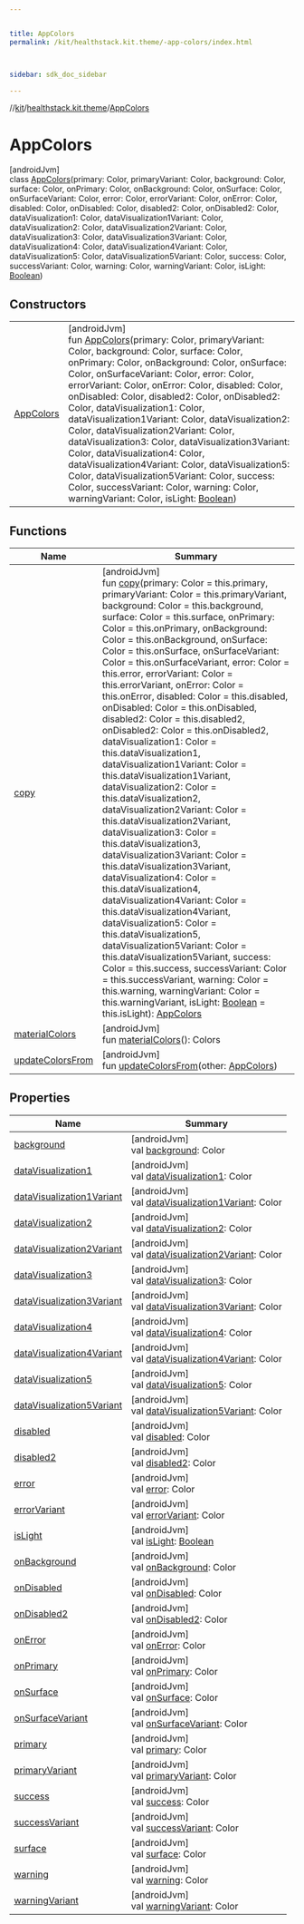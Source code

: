 ```yaml
---


title: AppColors
permalink: /kit/healthstack.kit.theme/-app-colors/index.html



sidebar: sdk_doc_sidebar

---
```



//[kit](/kit.html)/[healthstack.kit.theme](../index.html)/[AppColors](index.html)



# AppColors



[androidJvm]\
class [AppColors](index.html)(primary: Color, primaryVariant: Color, background: Color, surface: Color, onPrimary: Color, onBackground: Color, onSurface: Color, onSurfaceVariant: Color, error: Color, errorVariant: Color, onError: Color, disabled: Color, onDisabled: Color, disabled2: Color, onDisabled2: Color, dataVisualization1: Color, dataVisualization1Variant: Color, dataVisualization2: Color, dataVisualization2Variant: Color, dataVisualization3: Color, dataVisualization3Variant: Color, dataVisualization4: Color, dataVisualization4Variant: Color, dataVisualization5: Color, dataVisualization5Variant: Color, success: Color, successVariant: Color, warning: Color, warningVariant: Color, isLight: [Boolean](https://kotlinlang.org/api/latest/jvm/stdlib/kotlin/-boolean/index.html))



## Constructors


| | |
|---|---|
| [AppColors](-app-colors.html) | [androidJvm]<br>fun [AppColors](-app-colors.html)(primary: Color, primaryVariant: Color, background: Color, surface: Color, onPrimary: Color, onBackground: Color, onSurface: Color, onSurfaceVariant: Color, error: Color, errorVariant: Color, onError: Color, disabled: Color, onDisabled: Color, disabled2: Color, onDisabled2: Color, dataVisualization1: Color, dataVisualization1Variant: Color, dataVisualization2: Color, dataVisualization2Variant: Color, dataVisualization3: Color, dataVisualization3Variant: Color, dataVisualization4: Color, dataVisualization4Variant: Color, dataVisualization5: Color, dataVisualization5Variant: Color, success: Color, successVariant: Color, warning: Color, warningVariant: Color, isLight: [Boolean](https://kotlinlang.org/api/latest/jvm/stdlib/kotlin/-boolean/index.html)) |


## Functions


| Name | Summary |
|---|---|
| [copy](copy.html) | [androidJvm]<br>fun [copy](copy.html)(primary: Color = this.primary, primaryVariant: Color = this.primaryVariant, background: Color = this.background, surface: Color = this.surface, onPrimary: Color = this.onPrimary, onBackground: Color = this.onBackground, onSurface: Color = this.onSurface, onSurfaceVariant: Color = this.onSurfaceVariant, error: Color = this.error, errorVariant: Color = this.errorVariant, onError: Color = this.onError, disabled: Color = this.disabled, onDisabled: Color = this.onDisabled, disabled2: Color = this.disabled2, onDisabled2: Color = this.onDisabled2, dataVisualization1: Color = this.dataVisualization1, dataVisualization1Variant: Color = this.dataVisualization1Variant, dataVisualization2: Color = this.dataVisualization2, dataVisualization2Variant: Color = this.dataVisualization2Variant, dataVisualization3: Color = this.dataVisualization3, dataVisualization3Variant: Color = this.dataVisualization3Variant, dataVisualization4: Color = this.dataVisualization4, dataVisualization4Variant: Color = this.dataVisualization4Variant, dataVisualization5: Color = this.dataVisualization5, dataVisualization5Variant: Color = this.dataVisualization5Variant, success: Color = this.success, successVariant: Color = this.successVariant, warning: Color = this.warning, warningVariant: Color = this.warningVariant, isLight: [Boolean](https://kotlinlang.org/api/latest/jvm/stdlib/kotlin/-boolean/index.html) = this.isLight): [AppColors](index.html) |
| [materialColors](material-colors.html) | [androidJvm]<br>fun [materialColors](material-colors.html)(): Colors |
| [updateColorsFrom](update-colors-from.html) | [androidJvm]<br>fun [updateColorsFrom](update-colors-from.html)(other: [AppColors](index.html)) |


## Properties


| Name | Summary |
|---|---|
| [background](background.html) | [androidJvm]<br>val [background](background.html): Color |
| [dataVisualization1](data-visualization1.html) | [androidJvm]<br>val [dataVisualization1](data-visualization1.html): Color |
| [dataVisualization1Variant](data-visualization1-variant.html) | [androidJvm]<br>val [dataVisualization1Variant](data-visualization1-variant.html): Color |
| [dataVisualization2](data-visualization2.html) | [androidJvm]<br>val [dataVisualization2](data-visualization2.html): Color |
| [dataVisualization2Variant](data-visualization2-variant.html) | [androidJvm]<br>val [dataVisualization2Variant](data-visualization2-variant.html): Color |
| [dataVisualization3](data-visualization3.html) | [androidJvm]<br>val [dataVisualization3](data-visualization3.html): Color |
| [dataVisualization3Variant](data-visualization3-variant.html) | [androidJvm]<br>val [dataVisualization3Variant](data-visualization3-variant.html): Color |
| [dataVisualization4](data-visualization4.html) | [androidJvm]<br>val [dataVisualization4](data-visualization4.html): Color |
| [dataVisualization4Variant](data-visualization4-variant.html) | [androidJvm]<br>val [dataVisualization4Variant](data-visualization4-variant.html): Color |
| [dataVisualization5](data-visualization5.html) | [androidJvm]<br>val [dataVisualization5](data-visualization5.html): Color |
| [dataVisualization5Variant](data-visualization5-variant.html) | [androidJvm]<br>val [dataVisualization5Variant](data-visualization5-variant.html): Color |
| [disabled](disabled.html) | [androidJvm]<br>val [disabled](disabled.html): Color |
| [disabled2](disabled2.html) | [androidJvm]<br>val [disabled2](disabled2.html): Color |
| [error](error.html) | [androidJvm]<br>val [error](error.html): Color |
| [errorVariant](error-variant.html) | [androidJvm]<br>val [errorVariant](error-variant.html): Color |
| [isLight](is-light.html) | [androidJvm]<br>val [isLight](is-light.html): [Boolean](https://kotlinlang.org/api/latest/jvm/stdlib/kotlin/-boolean/index.html) |
| [onBackground](on-background.html) | [androidJvm]<br>val [onBackground](on-background.html): Color |
| [onDisabled](on-disabled.html) | [androidJvm]<br>val [onDisabled](on-disabled.html): Color |
| [onDisabled2](on-disabled2.html) | [androidJvm]<br>val [onDisabled2](on-disabled2.html): Color |
| [onError](on-error.html) | [androidJvm]<br>val [onError](on-error.html): Color |
| [onPrimary](on-primary.html) | [androidJvm]<br>val [onPrimary](on-primary.html): Color |
| [onSurface](on-surface.html) | [androidJvm]<br>val [onSurface](on-surface.html): Color |
| [onSurfaceVariant](on-surface-variant.html) | [androidJvm]<br>val [onSurfaceVariant](on-surface-variant.html): Color |
| [primary](primary.html) | [androidJvm]<br>val [primary](primary.html): Color |
| [primaryVariant](primary-variant.html) | [androidJvm]<br>val [primaryVariant](primary-variant.html): Color |
| [success](success.html) | [androidJvm]<br>val [success](success.html): Color |
| [successVariant](success-variant.html) | [androidJvm]<br>val [successVariant](success-variant.html): Color |
| [surface](surface.html) | [androidJvm]<br>val [surface](surface.html): Color |
| [warning](warning.html) | [androidJvm]<br>val [warning](warning.html): Color |
| [warningVariant](warning-variant.html) | [androidJvm]<br>val [warningVariant](warning-variant.html): Color |



